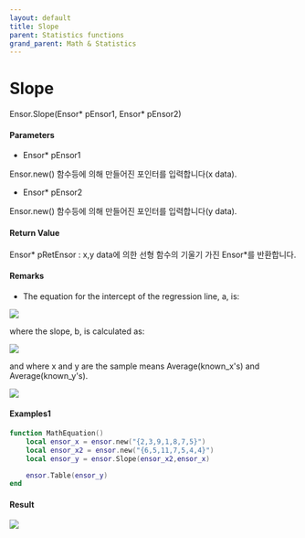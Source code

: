 ```yaml
---
layout: default
title: Slope
parent: Statistics functions
grand_parent: Math & Statistics
---
```


# Slope

Ensor.Slope\(Ensor\* pEnsor1, Ensor\* pEnsor2\)

#### Parameters

* Ensor\* pEnsor1

Ensor.new\(\) 함수등에 의해 만들어진 포인터를 입력합니다\(x data\).

* Ensor\* pEnsor2

Ensor.new\(\) 함수등에 의해 만들어진 포인터를 입력합니다\(y data\).

#### Return Value

Ensor\* pRetEnsor : x,y data에 의한 선형 함수의 기울기 가진 Ensor\*를 반환합니다.

#### Remarks

* The equation for the intercept of the regression line, a, is:

![](./StatisticsAPI/InterceptFunc1.png)

where the slope, b, is calculated as:

![](./StatisticsAPI/InterceptFunc2.png)

and where x and y are the sample means Average\(known\_x's\) and Average\(known\_y's\).

![](./StatisticsAPI/InterceptFuncGraph.png)

#### Examples1

```lua
function MathEquation()
	local ensor_x = ensor.new("{2,3,9,1,8,7,5}")
  	local ensor_x2 = ensor.new("{6,5,11,7,5,4,4}")
	local ensor_y = ensor.Slope(ensor_x2,ensor_x)

 	ensor.Table(ensor_y)
end	
```

#### Result

![](./StatisticsAPI/SlopeResultTable.png)

